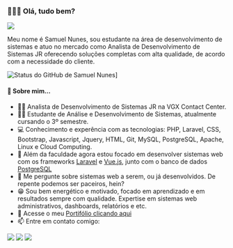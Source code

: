 ### 🙋🏽‍♂️ Olá, tudo bem?

<img src="https://raw.githubusercontent.com/SamuelNunesDev/bootstrap-jquery/main/bootstrap/Portif%C3%B3lio/images/perfil.jpeg">

Meu nome é Samuel Nunes, sou estudante na área de desenvolvimento de sistemas e atuo no mercado como Analista de Desenvolvimento de Sistemas JR oferecendo soluções completas com alta qualidade, de acordo com a necessidade do cliente.

![Status do GitHub de Samuel Nunes](https://github-readme-stats.vercel.app/api?username=SamuelNunesDev&hide=prs,issues,contribs)]

#### 📃 Sobre mim...

- 👨‍💻 Analista de Desenvolvimento de Sistemas JR na VGX Contact Center.
- 👨‍🎓 Estudante de Análise e Desenvolvimento de Sistemas, atualmente cursando o 3º semestre.
- 💻 Conhecimento e experência com as tecnologias: PHP, Laravel, CSS, Bootstrap, Javascript, Jquery, HTML, Git, MySQL, PostgreSQL, Apache, Linux e Cloud Computing.
- 🌱 Além da faculdade agora estou focado em desenvolver sistemas web com os frameworks [Laravel](https://laravel.com/) e [Vue.js](https://vuejs.org/), junto com o banco de dados [PostgreSQL](https://www.postgresql.org/)
- 💬 Me pergunte sobre sistemas web a serem, ou já desenvolvidos. De repente podemos ser paceiros, hein?
- 😁 Sou bem energético e motivado, focado em aprendizado e em resultados sempre com qualidade. Expertise em sistemas web administrativos, dashboards, relatórios e etc.
- 💼 Acesse o meu [Portifólio clicando aqui](https://samuelnunesdev.github.io/bootstrap-jquery/bootstrap/Portif%C3%B3lio/)
- 📫 Entre em contato comigo:

[<img src="https://img.shields.io/badge/linkedin-%230077B5.svg?&style=for-the-badge&logo=linkedin&logoColor=white" />](https://www.linkedin.com/in/samuel-nunes-de-souza-771925225/) [<img src = "https://img.shields.io/badge/instagram-%23E4405F.svg?&style=for-the-badge&logo=instagram&logoColor=white">](https://www.instagram.com/sam_freerider/) [<img src = "https://img.shields.io/badge/facebook-%231877F2.svg?&style=for-the-badge&logo=facebook&logoColor=white">](https://www.facebook.com/Samuel.Nunes.de.Souza2/)
